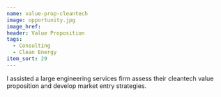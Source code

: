 ```yaml
---
name: value-prop-cleantech
image: opportunity.jpg
image_href: 
header: Value Proposition
tags:
  - Consulting
  - Clean Energy
item_sort: 29
---
```

I assisted a large engineering services firm assess their cleantech value proposition and develop market entry strategies.
